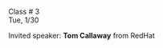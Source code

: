 
<div class="lecture1">

<div class="column_date">

Class # 3 <br> 
Tue, 1/30 

</div>

<div class="column_materials">
<p markdown="block">

Invited speaker: __Tom Callaway__ from RedHat 


</p>
</div>


<div class="column_assign">
<p markdown="block">




</p>
</div>
    
</div>
